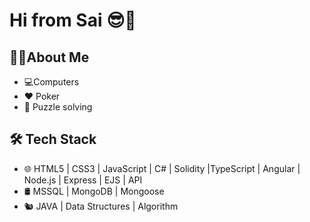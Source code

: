 

# **Hi from Sai** 😎👋
## 🧑‍💻About Me
- 💻Computers
- ♥️ Poker
- 🧩 Puzzle solving

## 🛠 Tech Stack
- 🌐  HTML5 | CSS3 | JavaScript | C# | Solidity |TypeScript | Angular | Node.js | Express | EJS | API
- 🛢   MSSQL | MongoDB | Mongoose
- 🐿️  JAVA | Data Structures |  Algorithm
